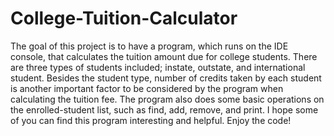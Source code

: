 # College-Tuition-Calculator
The goal of this project is to have a program, which runs on the IDE console, that calculates the tuition amount due for college students. There are three types of students included; instate, outstate, and international student. Besides the student type, number of credits taken by each student is another important factor to be considered by the program when calculating the tuition fee. The program also does some basic operations on the enrolled-student list, such as find, add, remove, and print. I hope some of you can find this program interesting and helpful. Enjoy the code!
